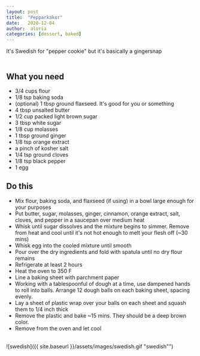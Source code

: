 ```yaml
---
layout: post
title:  "Pepparkakor"
date:   2020-12-04
author:  aloria
categories: [dessert, baked]
---
```

It's Swedish for "pepper cookie" but it's basically a gingersnap<br/>
<br/>
## What you need
* 3/4 cups flour
* 1/8 tsp baking soda
* (optional) 1 tbsp ground flaxseed. It's good for you or something
* 4 tbsp unsalted butter
* 1/2 cup packed light brown sugar
* 3 tbsp white sugar
* 1/8 cup molasses
* 1 tbsp ground ginger
* 1/8  tsp orange extract
* a pinch of kosher salt
* 1/4 tsp ground cloves
* 1/8 tsp black pepper
* 1 egg

## Do this
* Mix flour, baking soda, and flaxseed (if using) in a bowl large enough for your purposes
* Put butter, sugar, molasses, ginger, cinnamon, orange extract, salt, cloves, and pepper in a saucepan over medium heat
* Whisk until sugar dissolves and the mixture begins to simmer. Remove from heat and cool until it's not hot enough to melt your flesh off (~30 mins)
* Whisk egg into the cooled mixture until smooth
* Pour over the dry ingredients and fold with spatula until no dry flour remains
* Refrigerate at least 2 hours
* Heat the oven to 350 F
* Line a baking sheet with parchment paper
* Working with a tablespoonful of dough at a time, use dampened hands to roll into balls. Arrange 12 dough balls on each baking sheet, spacing evenly.
* Lay a sheet of plastic wrap over your balls on each sheet and squash them to 1/4 inch thick
* Remove the plastic and bake ~15 mins. They should be a deep brown color.
* Remove from the oven and let cool<br/>
<br/>
![swedish]({{ site.baseurl }}/assets/images/swedish.gif "swedish"")
